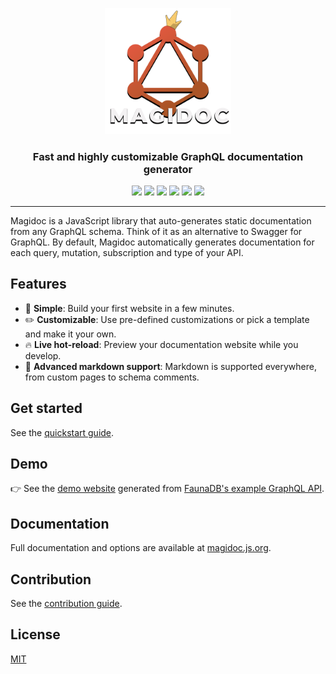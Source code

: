 <p align="center">
  <img width="40%" src="./logo/logo_full.png">
</p>


<h3 align="center">Fast and highly customizable GraphQL documentation generator </h3>


<p align="center">
  <img src="https://img.shields.io/npm/v/@magidoc/cli" />
  <img src="https://img.shields.io/npm/dw/@magidoc/cli" />
  <img src="https://img.shields.io/github/workflow/status/magidoc-org/magidoc/Build%20and%20tests/main" />
  <img src="https://img.shields.io/github/license/magidoc-org/magidoc" />
  <img src="https://img.shields.io/node/v/@magidoc/cli" />
  <img src="https://img.shields.io/codecov/c/github/magidoc-org/magidoc?label=coverage" />
</p>
  
---

Magidoc is a JavaScript library that auto-generates static documentation from any GraphQL schema. Think of it as an alternative to Swagger for GraphQL. By default, Magidoc automatically generates documentation for each query, mutation, subscription and type of your API. 

## Features

- 🏁 **Simple**: Build your first website in a few minutes.
- ✏️ **Customizable**: Use pre-defined customizations or pick a template and make it your own.
- 🔥 **Live hot-reload**: Preview your documentation website while you develop.
- 📝 **Advanced markdown support**: Markdown is supported everywhere, from custom pages to schema comments.

## Get started
See the [quickstart guide](https://magidoc.js.org/introduction/quickstart).

## Demo

👉 See the [demo website](https://magidoc-carbon-multi-page.netlify.app) generated from [FaunaDB's example GraphQL API](https://fauna.com/blog/try-faunadbs-graphql-api).

## Documentation

Full documentation and options are available at [magidoc.js.org](https://magidoc.js.org).

## Contribution
See the [contribution guide](./CONTRIBUTING.md).

## License
[MIT](./LICENSE)
